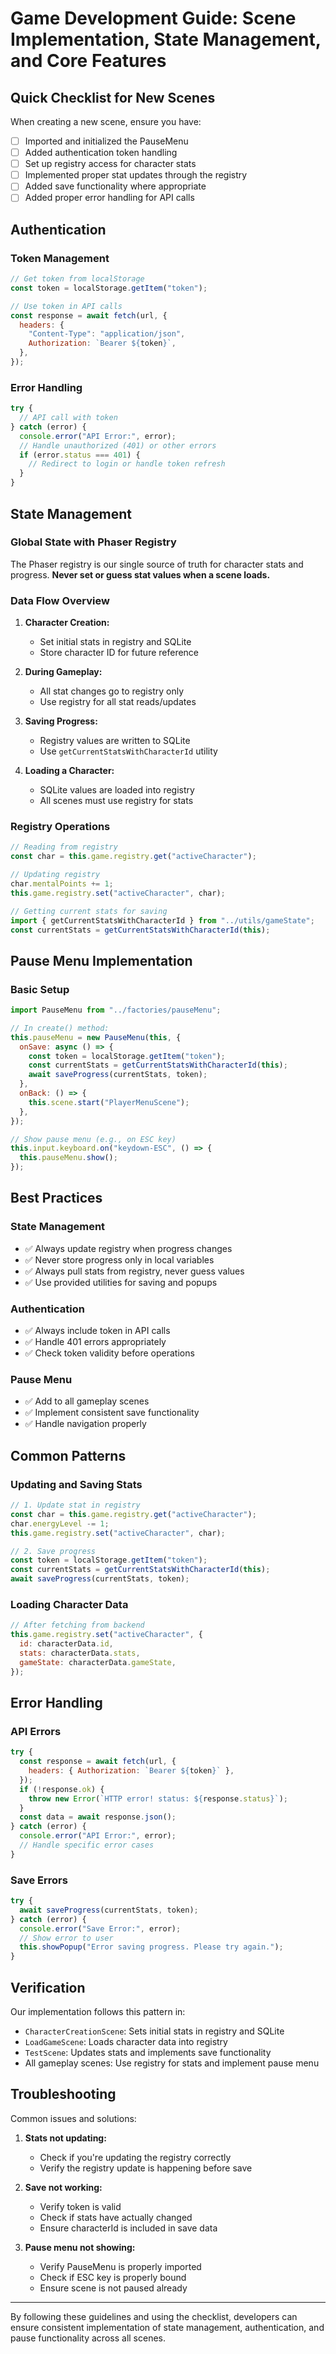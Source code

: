 # Game Development Guide: Scene Implementation, State Management, and Core Features

## Quick Checklist for New Scenes

When creating a new scene, ensure you have:

- [ ] Imported and initialized the PauseMenu
- [ ] Added authentication token handling
- [ ] Set up registry access for character stats
- [ ] Implemented proper stat updates through the registry
- [ ] Added save functionality where appropriate
- [ ] Added proper error handling for API calls

## Authentication

### Token Management

```js
// Get token from localStorage
const token = localStorage.getItem("token");

// Use token in API calls
const response = await fetch(url, {
  headers: {
    "Content-Type": "application/json",
    Authorization: `Bearer ${token}`,
  },
});
```

### Error Handling

```js
try {
  // API call with token
} catch (error) {
  console.error("API Error:", error);
  // Handle unauthorized (401) or other errors
  if (error.status === 401) {
    // Redirect to login or handle token refresh
  }
}
```

## State Management

### Global State with Phaser Registry

The Phaser registry is our single source of truth for character stats and progress. **Never set or guess stat values when a scene loads.**

### Data Flow Overview

1. **Character Creation:**

   - Set initial stats in registry and SQLite
   - Store character ID for future reference

2. **During Gameplay:**

   - All stat changes go to registry only
   - Use registry for all stat reads/updates

3. **Saving Progress:**

   - Registry values are written to SQLite
   - Use `getCurrentStatsWithCharacterId` utility

4. **Loading a Character:**
   - SQLite values are loaded into registry
   - All scenes must use registry for stats

### Registry Operations

```js
// Reading from registry
const char = this.game.registry.get("activeCharacter");

// Updating registry
char.mentalPoints += 1;
this.game.registry.set("activeCharacter", char);

// Getting current stats for saving
import { getCurrentStatsWithCharacterId } from "../utils/gameState";
const currentStats = getCurrentStatsWithCharacterId(this);
```

## Pause Menu Implementation

### Basic Setup

```js
import PauseMenu from "../factories/pauseMenu";

// In create() method:
this.pauseMenu = new PauseMenu(this, {
  onSave: async () => {
    const token = localStorage.getItem("token");
    const currentStats = getCurrentStatsWithCharacterId(this);
    await saveProgress(currentStats, token);
  },
  onBack: () => {
    this.scene.start("PlayerMenuScene");
  },
});

// Show pause menu (e.g., on ESC key)
this.input.keyboard.on("keydown-ESC", () => {
  this.pauseMenu.show();
});
```

## Best Practices

### State Management

- ✅ Always update registry when progress changes
- ✅ Never store progress only in local variables
- ✅ Always pull stats from registry, never guess values
- ✅ Use provided utilities for saving and popups

### Authentication

- ✅ Always include token in API calls
- ✅ Handle 401 errors appropriately
- ✅ Check token validity before operations

### Pause Menu

- ✅ Add to all gameplay scenes
- ✅ Implement consistent save functionality
- ✅ Handle navigation properly

## Common Patterns

### Updating and Saving Stats

```js
// 1. Update stat in registry
const char = this.game.registry.get("activeCharacter");
char.energyLevel -= 1;
this.game.registry.set("activeCharacter", char);

// 2. Save progress
const token = localStorage.getItem("token");
const currentStats = getCurrentStatsWithCharacterId(this);
await saveProgress(currentStats, token);
```

### Loading Character Data

```js
// After fetching from backend
this.game.registry.set("activeCharacter", {
  id: characterData.id,
  stats: characterData.stats,
  gameState: characterData.gameState,
});
```

## Error Handling

### API Errors

```js
try {
  const response = await fetch(url, {
    headers: { Authorization: `Bearer ${token}` },
  });
  if (!response.ok) {
    throw new Error(`HTTP error! status: ${response.status}`);
  }
  const data = await response.json();
} catch (error) {
  console.error("API Error:", error);
  // Handle specific error cases
}
```

### Save Errors

```js
try {
  await saveProgress(currentStats, token);
} catch (error) {
  console.error("Save Error:", error);
  // Show error to user
  this.showPopup("Error saving progress. Please try again.");
}
```

## Verification

Our implementation follows this pattern in:

- `CharacterCreationScene`: Sets initial stats in registry and SQLite
- `LoadGameScene`: Loads character data into registry
- `TestScene`: Updates stats and implements save functionality
- All gameplay scenes: Use registry for stats and implement pause menu

## Troubleshooting

Common issues and solutions:

1. **Stats not updating:**

   - Check if you're updating the registry correctly
   - Verify the registry update is happening before save

2. **Save not working:**

   - Verify token is valid
   - Check if stats have actually changed
   - Ensure characterId is included in save data

3. **Pause menu not showing:**
   - Verify PauseMenu is properly imported
   - Check if ESC key is properly bound
   - Ensure scene is not paused already

---

By following these guidelines and using the checklist, developers can ensure consistent implementation of state management, authentication, and pause functionality across all scenes.
